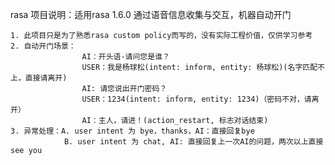 rasa 项目说明：适用rasa 1.6.0
    通过语音信息收集与交互，机器自动开门
    
    1. 此项目只是为了熟悉rasa custom policy而写的，没有实际工程价值，仅供学习参考
    2. 自动开门场景：
                    AI：开头语-请问您是谁？
                    USER：我是杨球松(intent: inform, entity: 杨球松)(名字匹配不上，直接请离开)
                    AI: 请您说出开门密码？
                    USER：1234(intent: inform, entity: 1234)（密码不对，请离开）
                    AI：主人，请进！(action_restart, 标志对话结束)
    3. 异常处理：A. user intent 为 bye，thanks，AI：直接回复bye
                B. user intent 为 chat, AI: 直接回复上一次AI的问题，两次以上直接see you
                    
    